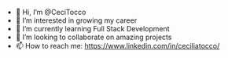 - 👋 Hi, I’m @CeciTocco
- 👀 I’m interested in growing my career
- 🌱 I’m currently learning Full Stack Development 
- 💞️ I’m looking to collaborate on amazing projects
- 📫 How to reach me: https://www.linkedin.com/in/ceciliatocco/

<!---
CeciTocco/CeciTocco is a ✨ special ✨ repository because its `README.md` (this file) appears on your GitHub profile.
You can click the Preview link to take a look at your changes.
--->

